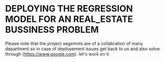 # DEPLOYING THE REGRESSION MODEL FOR AN REAL_ESTATE BUSSINESS PROBLEM

Please note that the project segemnts are of a collabration of many department so in case of 
deployement issues get back to us and also solve through (https://www.google.com).
let's work on it
